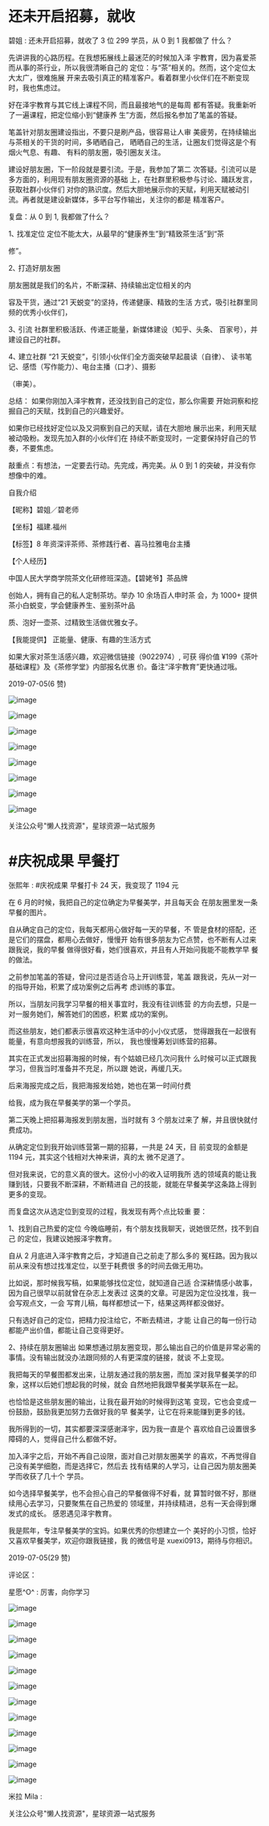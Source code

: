 # 还未开启招募，就收

碧姐 : 还未开启招募，就收了 3 位 299 学员，从 0 到 1 我都做了 什么？

先讲讲我的心路历程。在我想拓展线上最迷茫的时候加入泽 宇教育，因为喜爱茶而从事的茶行业，所以我很清晰自己的 定位：与“茶”相关的。然而，这个定位太大太广，很难施展 开来去吸引真正的精准客户。看着群里小伙伴们在不断变现 时，我也焦虑过。

好在泽宇教育与其它线上课程不同，而且最接地气的是每周 都有答疑。我重新听了一遍课程，把定位缩小到“健康养 生”方面，然后报名参加了笔盖的答疑。

笔盖针对朋友圈建设指出，不要只是刷产品，很容易让人审 美疲劳，在持续输出与茶相关的干货的时间，多晒晒自己， 晒晒自己的生活，让圈友们觉得这是个有烟火气息、有趣、 有料的朋友圈，吸引圈友关注。

建设好朋友圈，下一阶段就是要引流。于是，我参加了第二 次答疑。引流可以是多方面的，利用现有朋友圈资源的基础 上，在社群里积极参与讨论、踊跃发言，获取社群小伙伴们 对你的熟识度。然后大胆地展示你的天赋，利用天赋被动引 流。再者就是建设新媒体，多平台写作输出，关注你的都是 精准客户。

复盘：从 0 到 1, 我都做了什么？

1､ 找准定位 定位不能太大，从最早的“健康养生”到“精致茶生活”到“茶

修”。

2､ 打造好朋友圈

朋友圈就是我们的名片，不断深耕、持续输出定位相关的内

容及干货，通过“21 天蜕变”的坚持，传递健康、精致的生活 方式，吸引社群里同频的优秀小伙伴们，

3､ 引流 社群里积极活跃、传递正能量，新媒体建设（知乎、头条、 百家号），并建设自己的社群。

4､ 建立社群 “21 天蜕变”，引领小伙伴们全方面突破早起晨读（自律）、 读书笔记、感悟（写作能力）、电台主播（口才）、摄影

（审美）。

总结： 如果你刚加入泽宇教育，还没找到自己的定位，那么你需要 开始洞察和挖掘自己的天赋，找到自己的兴趣爱好。

如果你已经找好定位以及又洞察到自己的天赋，请在大胆地 展示出来，利用天赋被动吸粉。发现先加入群的小伙伴们在 持续不断变现时，一定要保持好自己的节奏，不要焦虑。

敲重点：有想法，一定要去行动。先完成，再完美。从 0 到 1 的突破，并没有你想像中的难。

自我介绍

【昵称】碧姐／碧老师

【坐标】福建.福州

【标签】8 年资深评茶师、茶修践行者、喜马拉雅电台主播

【个人经历】

中国人民大学商学院茶文化研修班深造。【碧姥爷】茶品牌

创始人，拥有自己的私人定制茶坊。举办 10 余场百人申时茶 会，为 1000+ 提供茶小白蜕变，学会健康养生、鉴别茶叶品

质、泡好一壶茶、过精致生活做优雅女子。

【我能提供】 正能量、健康、有趣的生活方式

如果大家对茶生活感兴趣，欢迎微信链接（9022974）, 可获 得价值 ¥199《茶叶基础课程》及《茶修学堂》内部报名优惠 价。备注“泽宇教育”更快通过哦。

2019-07-05(6 赞)

![image](img/Image_389.png)

![image](img/Image_390.png)

![image](img/Image_391.png)

![image](img/Image_392.png)

![image](img/Image_393.png)

![image](img/Image_394.png)

![image](img/Image_395.png)

![image](img/Image_396.png)

关注公众号"懒人找资源"，星球资源一站式服务

# #庆祝成果 早餐打

张熙年 : #庆祝成果 早餐打卡 24 天，我变现了 1194 元

在 6 月的时候，我把自己的定位确定为早餐美学，并且每天会 在朋友圈里发一条早餐的图片。

自从确定自己的定位，我每天都用心做好每一天的早餐，不 管是食材的搭配，还是它们的摆盘，都用心去做好，慢慢开 始有很多朋友为它点赞，也不断有人过来跟我说，我的早餐 做得很好看，她们很喜欢，并且有人开始问我能不能教学早 餐的做法。

之前参加笔盖的答疑，曾问过是否适合马上开训练营，笔盖 跟我说，先从一对一的指导开始，积累了成功案例之后再考 虑训练的事宜。

所以，当朋友问我学习早餐的相关事宜时，我没有往训练营 的方向去想，只是一对一服务她们，解答她们的困惑，积累 成功的案例。

而这些朋友，她们都表示很喜欢这种生活中的小小仪式感， 觉得跟我在一起很有能量，有意向想报我的训练营，所以， 我也慢慢筹划训练营的招募。

其实在正式发出招募海报的时候，有个姑娘已经几次问我什 么时候可以正式跟我学习，但我当时准备并不充足，所以跟 她说，再缓几天。

后来海报完成之后，我把海报发给她，她也在第一时间付费

给我，成为我在早餐美学的第一个学员。

第二天晚上把招募海报发到朋友圈，当时就有 3 个朋友过来了 解，并且很快就付费成功。

从确定定位到我开始训练营第一期的招募，一共是 24 天，目 前变现的金额是 1194 元，其实这个钱相对大神来讲，真的太 微不足道了。

但对我来说，它的意义真的很大。这份小小的收入证明我所 选的领域真的能让我赚到钱，只要我不断深耕，不断精进自 己的技能，就能在早餐美学这条路上得到更多的变现。

而复盘这次从选定位到变现的过程，我发现有两个点比较重 要：

1、找到自己热爱的定位 今晚临睡前，有个朋友找我聊天，说她很茫然，找不到自己 的定位，我建议她报泽宇教育。

自从 2 月底进入泽宇教育之后，才知道自己之前走了那么多的 冤枉路。因为我以前从来没有想过找准定位，以至于耗费很 多的时间去做无用功。

比如说，那时候我写稿，如果能够找位定位，就知道自己适 合深耕情感小故事，因为自己很早以前就曾在杂志上发表过 这类的文章。可是因为定位没找准，我一会写观点文，一会 写育儿稿，每样都想试一下，结果这两样都没做好。

只有选好自己的定位，把精力投注给它，不断去精进，才能 让自己的每一份行动都能产出价值，都能让自己变得更好。

2、持续在朋友圈输出 如果想通过朋友圈变现，那么输出自己的价值是非常必需的 事情。没有输出就没办法跟同频的人有更深度的链接，就谈 不上变现。

我把每天的早餐图都发出来，让朋友通过我的朋友圈，而加 深对我早餐美学的印象，这样以后她们想起我的时候，就会 自然地把我跟早餐美学联系在一起。

也恰恰是这些朋友圈的输出，让我在最开始的时候得到这笔 变现，它也会变成一份鼓励，鼓励我更加努力去做好我的早 餐美学，让它在将来能赚到更多的钱。

我所得到的一切，其实都要深深感谢泽宇，因为我一直是个 喜欢给自己设置很多障碍的人，觉得自己什么都做不好。

加入泽宇之后，开始不再自己设限，面对自己对朋友圈美学 的喜欢，不再觉得自己没有美学细胞，而是选择它，然后去 找有结果的人学习，让自己因为朋友圈美学而收获了几十个 学员。

如今选择早餐美学，也不会担心自己的早餐做得不好看，就 算暂时做不好，那继续用心去学习，只要聚焦在自己热爱的 领域里，并持续精进，总有一天会得到爆发式的成长。 感恩遇见泽宇教育。

我是熙年，专注早餐美学的宝妈。如果优秀的你想建立一个 美好的小习惯，恰好又喜欢早餐美学，欢迎你跟我链接，我 的微信号是 xuexi0913，期待与你相识。

2019-07-05(29 赞)

评论区：

星愿^O^ : 厉害，向你学习

![image](img/Image_397.png)

![image](img/Image_398.png)

![image](img/Image_399.png)

![image](img/Image_400.png)

![image](img/Image_401.png)

![image](img/Image_402.png)

![image](img/Image_403.png)

![image](img/Image_404.png)

![image](img/Image_405.png)

![image](img/Image_406.png)

![image](img/Image_407.png)

![image](img/Image_408.png)

米拉 Mila :

关注公众号"懒人找资源"，星球资源一站式服务